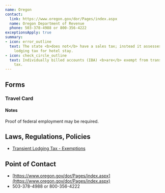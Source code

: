 ```yaml
---
name: Oregon
contact:
  link: https://www.oregon.gov/dor/Pages/index.aspx
  name: Oregon Department of Revenue
  phone: 503-378-4988 or 800-356-4222
exceptionsApply: true
summary:
- icon: error_outline
  text: The state <b>does not</b> have a sales tax; instead it assesses a transient
    lodging tax for hotel stay.
- icon: check_circle_outline
  text: Individually billed accounts (IBA) <b>are</b> exempt from transient lodging
    tax.
---
```


## Forms

### Travel Card

#### Notes

Proof of federal employment may be required.

## Laws, Regulations, Policies

* [Transient Lodging Tax - Exemptions](https://www.oregon.gov/DOR/programs/businesses/Pages/lodging.aspx)

## Point of Contact
- [https://www.oregon.gov/dor/Pages/index.aspx](https://www.oregon.gov/dor/Pages/index.aspx)
- 503-378-4988 or 800-356-4222